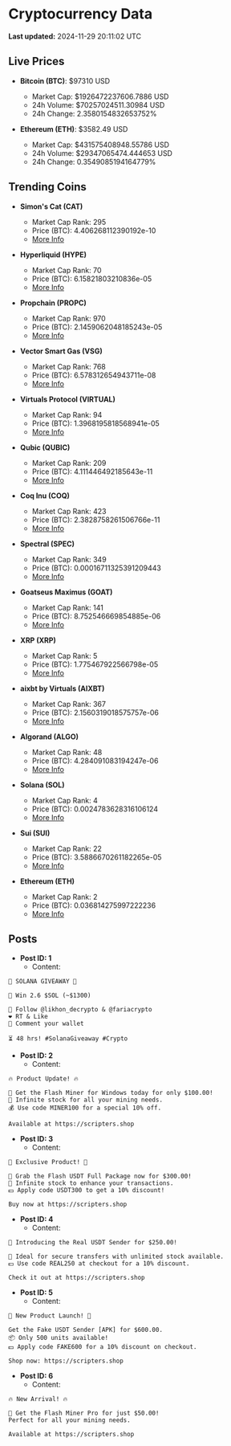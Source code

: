 # Cryptocurrency Data

**Last updated:** 2024-11-29 20:11:02 UTC

## Live Prices
- **Bitcoin (BTC)**: $97310 USD
  - Market Cap: $1926472237606.7886 USD
  - 24h Volume: $70257024511.30984 USD
  - 24h Change: 2.3580154832653752%

- **Ethereum (ETH)**: $3582.49 USD
  - Market Cap: $431575408948.55786 USD
  - 24h Volume: $29347065474.444653 USD
  - 24h Change: 0.3549085194164779%

## Trending Coins
- **Simon's Cat (CAT)**
  - Market Cap Rank: 295
  - Price (BTC): 4.406268112390192e-10
  - [More Info](https://www.coingecko.com/en/coins/simons-cat)

- **Hyperliquid (HYPE)**
  - Market Cap Rank: 70
  - Price (BTC): 6.15821803210836e-05
  - [More Info](https://www.coingecko.com/en/coins/hyperliquid)

- **Propchain (PROPC)**
  - Market Cap Rank: 970
  - Price (BTC): 2.1459062048185243e-05
  - [More Info](https://www.coingecko.com/en/coins/propchain)

- **Vector Smart Gas (VSG)**
  - Market Cap Rank: 768
  - Price (BTC): 6.578312654943711e-08
  - [More Info](https://www.coingecko.com/en/coins/vector-smart-gas)

- **Virtuals Protocol (VIRTUAL)**
  - Market Cap Rank: 94
  - Price (BTC): 1.3968195818568941e-05
  - [More Info](https://www.coingecko.com/en/coins/virtual-protocol)

- **Qubic (QUBIC)**
  - Market Cap Rank: 209
  - Price (BTC): 4.111446492185643e-11
  - [More Info](https://www.coingecko.com/en/coins/qubic)

- **Coq Inu (COQ)**
  - Market Cap Rank: 423
  - Price (BTC): 2.3828758261506766e-11
  - [More Info](https://www.coingecko.com/en/coins/coq-inu)

- **Spectral (SPEC)**
  - Market Cap Rank: 349
  - Price (BTC): 0.00016711325391209443
  - [More Info](https://www.coingecko.com/en/coins/spectral)

- **Goatseus Maximus (GOAT)**
  - Market Cap Rank: 141
  - Price (BTC): 8.752546669854885e-06
  - [More Info](https://www.coingecko.com/en/coins/goatseus-maximus)

- **XRP (XRP)**
  - Market Cap Rank: 5
  - Price (BTC): 1.775467922566798e-05
  - [More Info](https://www.coingecko.com/en/coins/xrp)

- **aixbt by Virtuals (AIXBT)**
  - Market Cap Rank: 367
  - Price (BTC): 2.1560319018575757e-06
  - [More Info](https://www.coingecko.com/en/coins/aixbt-by-virtuals)

- **Algorand (ALGO)**
  - Market Cap Rank: 48
  - Price (BTC): 4.284091083194247e-06
  - [More Info](https://www.coingecko.com/en/coins/algorand)

- **Solana (SOL)**
  - Market Cap Rank: 4
  - Price (BTC): 0.0024783628316106124
  - [More Info](https://www.coingecko.com/en/coins/solana)

- **Sui (SUI)**
  - Market Cap Rank: 22
  - Price (BTC): 3.5886670261182265e-05
  - [More Info](https://www.coingecko.com/en/coins/sui)

- **Ethereum (ETH)**
  - Market Cap Rank: 2
  - Price (BTC): 0.036814275997222236
  - [More Info](https://www.coingecko.com/en/coins/ethereum)

## Posts
- **Post ID: 1**
  - Content:
```
🚀 SOLANA GIVEAWAY 🚀

🎁 Win 2.6 $SOL (~$1300)

🤝 Follow @likhon_decrypto & @fariacrypto
❤️ RT & Like
💬 Comment your wallet

⏳ 48 hrs! #SolanaGiveaway #Crypto
```

- **Post ID: 2**
  - Content:
```
🔥 Product Update! 🔥

🚀 Get the Flash Miner for Windows today for only $100.00!
🔋 Infinite stock for all your mining needs.
💰 Use code MINER100 for a special 10% off.

Available at https://scripters.shop
```

- **Post ID: 3**
  - Content:
```
🎁 Exclusive Product! 🎁

💸 Grab the Flash USDT Full Package now for $300.00!
🎉 Infinite stock to enhance your transactions.
💵 Apply code USDT300 to get a 10% discount!

Buy now at https://scripters.shop
```

- **Post ID: 4**
  - Content:
```
💎 Introducing the Real USDT Sender for $250.00!

💼 Ideal for secure transfers with unlimited stock available.
💵 Use code REAL250 at checkout for a 10% discount.

Check it out at https://scripters.shop
```

- **Post ID: 5**
  - Content:
```
🚀 New Product Launch! 🚀

Get the Fake USDT Sender [APK] for $600.00.
📦 Only 500 units available!
💵 Apply code FAKE600 for a 10% discount on checkout.

Shop now: https://scripters.shop
```

- **Post ID: 6**
  - Content:
```
🔥 New Arrival! 🔥

💸 Get the Flash Miner Pro for just $50.00!
Perfect for all your mining needs.

Available at https://scripters.shop
```

